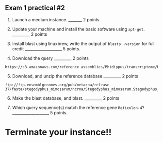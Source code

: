 Exam 1 practical #2
--

1. Launch a medium instance.  _______ 2 points


2. Update your machine and install the basic software using ``apt-get``. _________ 2 points



3. Install blast using linuxbrew, write the output of `blastp -version` for full credit ___________________ 5 points.


4. Download the query _________ 2 points

```
https://s3.amazonaws.com/reference_assemblies/Phidippus/transcriptome/Phidippus.v1.0.0.fasta
```

5. Download, and unzip the reference database _________ 2 points

```
ftp://ftp.ensemblgenomes.org/pub/metazoa/release-37/fasta/stegodyphus_mimosarum/ncrna/Stegodyphus_mimosarum.Stegodyphus_mimosarum_v1.ncrna.fa.gz
```

6. Make the blast database, and blast. _________ 2 points


7. Which query sequence(s) match the reference gene `Reticulon-4`? ___________________ 5 points.

# Terminate your instance!!
